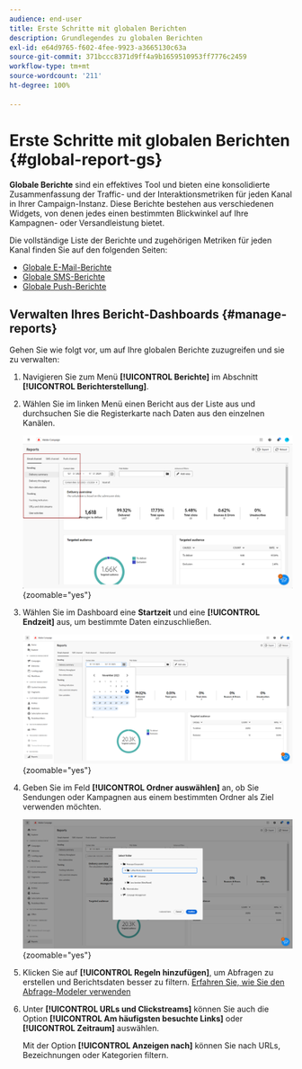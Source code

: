 ```yaml
---
audience: end-user
title: Erste Schritte mit globalen Berichten
description: Grundlegendes zu globalen Berichten
exl-id: e64d9765-f602-4fee-9923-a3665130c63a
source-git-commit: 371bccc8371d9ff4a9b1659510953ff7776c2459
workflow-type: tm+mt
source-wordcount: '211'
ht-degree: 100%

---
```


# Erste Schritte mit globalen Berichten {#global-report-gs}

**Globale Berichte** sind ein effektives Tool und bieten eine konsolidierte Zusammenfassung der Traffic- und der Interaktionsmetriken für jeden Kanal in Ihrer Campaign-Instanz. Diese Berichte bestehen aus verschiedenen Widgets, von denen jedes einen bestimmten Blickwinkel auf Ihre Kampagnen- oder Versandleistung bietet.

Die vollständige Liste der Berichte und zugehörigen Metriken für jeden Kanal finden Sie auf den folgenden Seiten:

* [Globale E-Mail-Berichte](global-report-email.md)
* [Globale SMS-Berichte](global-report-sms.md)
* [Globale Push-Berichte](global-report-push.md)

## Verwalten Ihres Bericht-Dashboards {#manage-reports}

Gehen Sie wie folgt vor, um auf Ihre globalen Berichte zuzugreifen und sie zu verwalten:

1. Navigieren Sie zum Menü **[!UICONTROL Berichte]** im Abschnitt **[!UICONTROL Berichterstellung]**.

1. Wählen Sie im linken Menü einen Bericht aus der Liste aus und durchsuchen Sie die Registerkarte nach Daten aus den einzelnen Kanälen.

   ![](assets/global_report_manage_3.png){zoomable=&quot;yes&quot;}

1. Wählen Sie im Dashboard eine **Startzeit** und eine **[!UICONTROL Endzeit]** aus, um bestimmte Daten einzuschließen.

   ![](assets/global_report_manage_1.png){zoomable=&quot;yes&quot;}

1. Geben Sie im Feld **[!UICONTROL Ordner auswählen]** an, ob Sie Sendungen oder Kampagnen aus einem bestimmten Ordner als Ziel verwenden möchten.

   ![](assets/global_report_manage_2.png){zoomable=&quot;yes&quot;}

1. Klicken Sie auf **[!UICONTROL Regeln hinzufügen]**, um Abfragen zu erstellen und Berichtsdaten besser zu filtern. [Erfahren Sie, wie Sie den Abfrage-Modeler verwenden](../query/query-modeler-overview.md)

1. Unter **[!UICONTROL URLs und Clickstreams]** können Sie auch die Option **[!UICONTROL Am häufigsten besuchte Links]** oder **[!UICONTROL Zeitraum]** auswählen.

   Mit der Option **[!UICONTROL Anzeigen nach]** können Sie nach URLs, Bezeichnungen oder Kategorien filtern.
